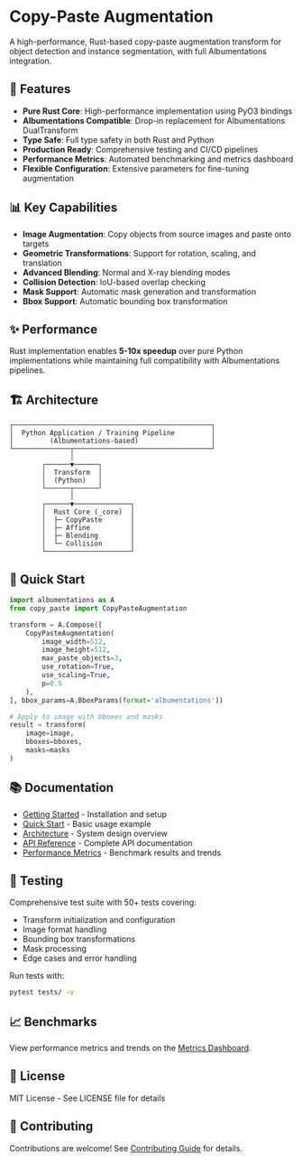 # Copy-Paste Augmentation

A high-performance, Rust-based copy-paste augmentation transform for object detection and instance segmentation, with full Albumentations integration.

## 🚀 Features

- **Pure Rust Core**: High-performance implementation using PyO3 bindings
- **Albumentations Compatible**: Drop-in replacement for Albumentations DualTransform
- **Type Safe**: Full type safety in both Rust and Python
- **Production Ready**: Comprehensive testing and CI/CD pipelines
- **Performance Metrics**: Automated benchmarking and metrics dashboard
- **Flexible Configuration**: Extensive parameters for fine-tuning augmentation

## 📊 Key Capabilities

- **Image Augmentation**: Copy objects from source images and paste onto targets
- **Geometric Transformations**: Support for rotation, scaling, and translation
- **Advanced Blending**: Normal and X-ray blending modes
- **Collision Detection**: IoU-based overlap checking
- **Mask Support**: Automatic mask generation and transformation
- **Bbox Support**: Automatic bounding box transformation

## ✨ Performance

Rust implementation enables **5-10x speedup** over pure Python implementations while maintaining full compatibility with Albumentations pipelines.

## 🏗️ Architecture

```
┌─────────────────────────────────────────────────┐
│  Python Application / Training Pipeline         │
│         (Albumentations-based)                  │
└──────────────┬──────────────────────────────────┘
               │
        ┌──────▼──────┐
        │  Transform  │
        │  (Python)   │
        └──────┬──────┘
               │
        ┌──────▼──────────────┐
        │  Rust Core (_core)  │
        │  ├─ CopyPaste       │
        │  ├─ Affine          │
        │  ├─ Blending        │
        │  └─ Collision       │
        └─────────────────────┘
```

## 🚀 Quick Start

```python
import albumentations as A
from copy_paste import CopyPasteAugmentation

transform = A.Compose([
    CopyPasteAugmentation(
        image_width=512,
        image_height=512,
        max_paste_objects=3,
        use_rotation=True,
        use_scaling=True,
        p=0.5
    ),
], bbox_params=A.BboxParams(format='albumentations'))

# Apply to image with bboxes and masks
result = transform(
    image=image,
    bboxes=bboxes,
    masks=masks
)
```

## 📚 Documentation

- [Getting Started](getting-started/installation.md) - Installation and setup
- [Quick Start](getting-started/quickstart.md) - Basic usage example
- [Architecture](getting-started/architecture.md) - System design overview
- [API Reference](user-guide/api-reference.md) - Complete API documentation
- [Performance Metrics](performance/metrics.md) - Benchmark results and trends

## 🧪 Testing

Comprehensive test suite with 50+ tests covering:
- Transform initialization and configuration
- Image format handling
- Bounding box transformations
- Mask processing
- Edge cases and error handling

Run tests with:
```bash
pytest tests/ -v
```

## 📈 Benchmarks

View performance metrics and trends on the [Metrics Dashboard](https://georgepearse.github.io/rust-copy-paste/).

## 📝 License

MIT License - See LICENSE file for details

## 🤝 Contributing

Contributions are welcome! See [Contributing Guide](development/contributing.md) for details.
